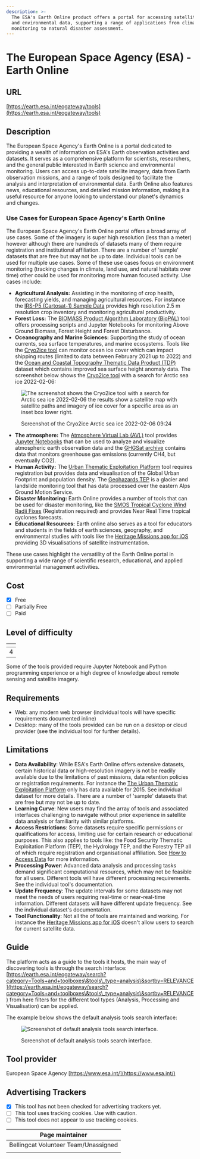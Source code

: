 ```yaml
---
description: >-
  The ESA's Earth Online product offers a portal for accessing satellite imagery
  and environmental data, supporting a range of applications from climate
  monitoring to natural disaster assessment.
---
```


# The European Space Agency (ESA) - Earth Online

## URL

[https://earth.esa.int/eogateway/tools](https://earth.esa.int/eogateway/tools)

## Description &#x20;

The European Space Agency's Earth Online is a portal dedicated to providing a wealth of information on ESA's Earth observation activities and datasets. It serves as a comprehensive platform for scientists, researchers, and the general public interested in Earth science and environmental monitoring. Users can access up-to-date satellite imagery, data from Earth observation missions, and a range of tools designed to facilitate the analysis and interpretation of environmental data. Earth Online also features news, educational resources, and detailed mission information, making it a useful resource for anyone looking to understand our planet's dynamics and changes.

### Use Cases for European Space Agency's Earth Online

The European Space Agency's Earth Online portal offers a broad array of use cases. Some of the imagery is super high resolution (less than a meter) however although there are hundreds of datasets many of them require registration and institutional affiliation. There are a number of 'sample' datasets that are free but may not be up to date. Individual tools can be used for multiple use cases. Some of these use cases focus on environment monitoring (tracking changes in climate, land use, and natural habitats over time) other could be used for monitoring more human focused activity. Use cases include:

* **Agricultural Analysis:** Assisting in the monitoring of crop health, forecasting yields, and managing agricultural resources. For instance the [IRS-P5 (Cartosat-1) Sample Data](https://earth.esa.int/eogateway/missions/irs-p5/sample-data) provides high resolution 2.5 m resolution crop inventory and monitoring agricultural productivity.
* **Forest Loss:** The [BIOMASS Product Algorithm Laboratory (BioPAL)](https://www.biopal.org/) tool offers processing scripts and Jupyter Notebooks for monitoring Above Ground Biomass, Forest Height and Forest Disturbance.
* **Oceanography and Marine Sciences:** Supporting the study of ocean currents, sea surface temperatures, and marine ecosystems. Tools like the [Cryo2ice tool](https://cs2eo.org/cryo2ice) can monitor ocean ice cover which can impact shipping routes (limited to data between February 2021 up to 2022) and the [Ocean and Coastal Topography Thematic Data Product (TDP)](https://earth.esa.int/eogateway/catalog/tdp-for-ocean-and-coastal-topography) dataset which contains improved sea surface height anomaly data. The screenshot below shows the [Cryo2ice tool](https://cs2eo.org/cryo2ice) with a search for Arctic sea ice 2022-02-06:

<figure><img src=".gitbook/assets/Screenshot 2024-07-18 at 10.36.48 AM.png" alt="The screenshot  shows the Cryo2ice tool with a search for Arctic sea ice 2022-02-06 the results show a satellite map with satellite paths and imagery of ice cover for a specific area as an inset box lower right."><figcaption><p>Screenshot of the Cryo2ice Arctic sea ice 2022-02-06 09:24</p></figcaption></figure>

* **The atmosphere:**  The [Atmosphere Virtual Lab (AVL)](https://atmospherictoolbox.org/media/usecases/Usecase\_5\_aeolus.html) tool provides [Jupyter Notebooks](https://jupyter.org/) that can be used to analyze and visualize atmospheric earth observation data and the [GHGSat archive](https://earth.esa.int/eogateway/catalog/ghgsat-archive-and-tasking) contains data that monitors greenhouse gas emissions (currently CH4, but eventually CO2).
* **Human Activity:** The [Urban Thematic Exploitation Platform](https://urban-tep.eu/) tool requires registration but provides data and visualisation of the Global Urban Footprint and population density. The [Geohazards TEP](https://geohazards-tep.eu/) is a glacier and landslide monitoring tool that has data processed over the eastern Alps Ground Motion Service.
* **Disaster Monitoring:** Earth Online provides a number of tools that can be used for disaster monitoring, like the [SMOS Tropical Cyclone Wind Radii Fixes](https://earth.esa.int/eogateway/catalog/smos-tropical-cyclone-wind-radii-fixes-wrf) (Registration required) and provides Near Real Time tropical cyclones forecasts.
* **Educational Resources:** Earth online also serves as a tool for educators and students in the fields of earth sciences, geography, and environmental studies with tools like the [Heritage Missions app for iOS](https://apps.apple.com/lt/app/esa-heritage-missions/id1584783729) providing 3D visualisations of satellite instrumentation.

These use cases highlight the versatility of the Earth Online portal in supporting a wide range of scientific research, educational, and applied environmental management activities.&#x20;

## Cost

* [x] Free
* [ ] Partially Free
* [ ] Paid

## Level of difficulty

<table><thead><tr><th data-type="rating" data-max="5"></th></tr></thead><tbody><tr><td>4</td></tr></tbody></table>

Some of the tools provided require Jupyter Notebook and Python programming experience or a high degree of knowledge about remote sensing and satellite imagery.&#x20;

## Requirements

* Web: any modern web browser (individual tools will have specific requirements documented inline)
* Desktop: many of the tools provided can be run on a desktop or cloud provider (see the individual tool for further details).&#x20;

## Limitations

* **Data Availability**: While ESA's Earth Online offers extensive datasets, certain historical data or high-resolution imagery is not be readily available due to the limitations of past missions, data retention policies or registration requirements. For instance the [The Urban Thematic Exploitation Platform](https://urban-tep.eu/) only has data available for 2015. See individual dataset for more details. There are a number of 'sample' datasets that are free but may not be up to date.
* **Learning Curve**: New users may find the array of tools and associated interfaces challenging to navigate without prior experience in satellite data analysis or familiarity with similar platforms.
* **Access Restrictions**: Some datasets require specific permissions or qualifications for access, limiting use for certain research or educational purposes. This also applies to tools like: the Food Security Thematic Exploitation Platform (TEP), the Hydrology TEP, and the Forestry TEP all of which require registration and organisational affiliation. See [How to Access Data](https://www.esa.int/Applications/Observing\_the\_Earth/How\_to\_access\_data) for more information.
* **Processing Power**: Advanced data analysis and processing tasks demand significant computational resources, which may not be feasible for all users. Different tools will have different processing requirements. See the individual tool's documentation.
* **Update Frequency**: The update intervals for some datasets may not meet the needs of users requiring real-time or near-real-time information. Different datasets will have different update frequency. See the individual dataset's documentation.
* **Tool Functionality**: Not all the of tools are maintained and working. For instance the [Heritage Missions app for iOS](https://apps.apple.com/lt/app/esa-heritage-missions/id1584783729) doesn't allow users to search for current satellite data.

## Guide

The platform acts as a guide to the tools it hosts, the main way of discovering tools is through the search interface: [https://earth.esa.int/eogateway/search?category=Tools+and+toolboxes\&tools\_type=analysis\&sortby=RELEVANCE](https://earth.esa.int/eogateway/search?category=Tools+and+toolboxes\&tools\_type=analysis\&sortby=RELEVANCE) from here filters for the different tool types (Analysis, Processing and Visualisation) can be applied. &#x20;

The example below shows the default analysis tools search interface:

<figure><img src=".gitbook/assets/Screenshot 2024-04-16 at 12.57.28 PM.png" alt="Screenshot of default analysis tools search interface."><figcaption><p>Screenshot of default analysis tools search interface.</p></figcaption></figure>

## Tool provider

European Space Agency [https://www.esa.int/](https://www.esa.int/)

## Advertising Trackers

* [x] This tool has not been checked for advertising trackers yet.
* [ ] This tool uses tracking cookies. Use with caution.
* [ ] This tool does not appear to use tracking cookies.

| Page maintainer                      |
| ------------------------------------ |
| Bellingcat Volunteer Team/Unassigned |
|                                      |


